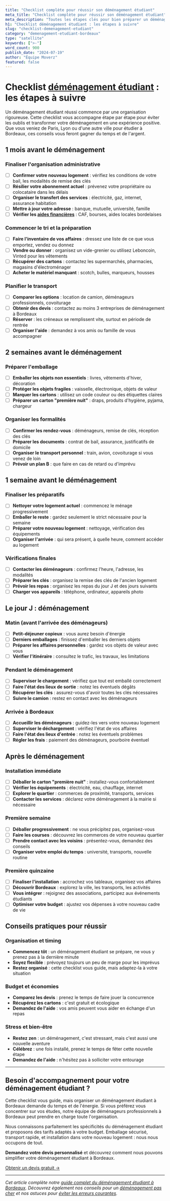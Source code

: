 ```yaml
---
title: "Checklist complète pour réussir son déménagement étudiant"
meta_title: "Checklist complète pour réussir son déménagement étudiant"
meta_description: "Toutes les étapes clés pour bien préparer un déménagement étudiant à Bordeaux"
h1: "Checklist déménagement étudiant : les étapes à suivre"
slug: "checklist-demenagement-etudiant"
category: "demenagement-etudiant-bordeaux"
type: "satellite"
keywords: [">-"]
word_count: 900
publish_date: "2024-07-19"
author: "Équipe Moverz"
featured: false
---
```



# Checklist [déménagement étudiant](/blog/etudiant/guide) : les étapes à suivre

Un déménagement étudiant réussi commence par une organisation rigoureuse. Cette checklist vous accompagne étape par étape pour éviter les oublis et transformer votre déménagement en une expérience positive. Que vous veniez de Paris, Lyon ou d'une autre ville pour étudier à Bordeaux, ces conseils vous feront gagner du temps et de l'argent.

## 1 mois avant le déménagement

### Finaliser l'organisation administrative
- [ ] **Confirmer votre nouveau logement** : vérifiez les conditions de votre bail, les modalités de remise des clés
- [ ] **Résilier votre abonnement actuel** : prévenez votre propriétaire ou colocataire dans les délais
- [ ] **Organiser le transfert des services** : électricité, gaz, internet, assurance habitation
- [ ] **Mettre à jour votre adresse** : banque, mutuelle, université, famille
- [ ] **Vérifier les [aides financières](/blog/demenagement-etudiant-bordeaux/aide-financiere-demenagement-etudiant)** : CAF, bourses, aides locales bordelaises

### Commencer le tri et la préparation
- [ ] **Faire l'inventaire de vos affaires** : dressez une liste de ce que vous emportez, vendez ou donnez
- [ ] **Vendre ou donner** : organisez un vide-grenier ou utilisez Leboncoin, Vinted pour les vêtements
- [ ] **Récupérer des cartons** : contactez les supermarchés, pharmacies, magasins d'électroménager
- [ ] **Acheter le matériel manquant** : scotch, bulles, marqueurs, housses

### Planifier le transport
- [ ] **Comparer les options** : location de camion, déménageurs professionnels, covoiturage
- [ ] **Obtenir des devis** : contactez au moins 3 entreprises de déménagement à Bordeaux
- [ ] **Réserver** : les créneaux se remplissent vite, surtout en période de rentrée
- [ ] **Organiser l'aide** : demandez à vos amis ou famille de vous accompagner

## 2 semaines avant le déménagement

### Préparer l'emballage
- [ ] **Emballer les objets non essentiels** : livres, vêtements d'hiver, décoration
- [ ] **Protéger les objets fragiles** : vaisselle, électronique, objets de valeur
- [ ] **Marquer les cartons** : utilisez un code couleur ou des étiquettes claires
- [ ] **Préparer un carton "première nuit"** : draps, produits d'hygiène, pyjama, chargeur

### Organiser les formalités
- [ ] **Confirmer les rendez-vous** : déménageurs, remise de clés, réception des clés
- [ ] **Préparer les documents** : contrat de bail, assurance, justificatifs de domicile
- [ ] **Organiser le transport personnel** : train, avion, covoiturage si vous venez de loin
- [ ] **Prévoir un plan B** : que faire en cas de retard ou d'imprévu

## 1 semaine avant le déménagement

### Finaliser les préparatifs
- [ ] **Nettoyer votre logement actuel** : commencez le ménage progressivement
- [ ] **Emballer le reste** : gardez seulement le strict nécessaire pour la semaine
- [ ] **Préparer votre nouveau logement** : nettoyage, vérification des équipements
- [ ] **Organiser l'arrivée** : qui sera présent, à quelle heure, comment accéder au logement

### Vérifications finales
- [ ] **Contacter les déménageurs** : confirmez l'heure, l'adresse, les modalités
- [ ] **Préparer les clés** : organisez la remise des clés de l'ancien logement
- [ ] **Prévoir les repas** : organisez les repas du jour J et des jours suivants
- [ ] **Charger vos appareils** : téléphone, ordinateur, appareils photo

## Le jour J : déménagement

### Matin (avant l'arrivée des déménageurs)
- [ ] **Petit-déjeuner copieux** : vous aurez besoin d'énergie
- [ ] **Derniers emballages** : finissez d'emballer les derniers objets
- [ ] **Préparer les affaires personnelles** : gardez vos objets de valeur avec vous
- [ ] **Vérifier l'itinéraire** : consultez le trafic, les travaux, les limitations

### Pendant le déménagement
- [ ] **Superviser le chargement** : vérifiez que tout est emballé correctement
- [ ] **Faire l'état des lieux de sortie** : notez les éventuels dégâts
- [ ] **Récupérer les clés** : assurez-vous d'avoir toutes les clés nécessaires
- [ ] **Suivre le camion** : restez en contact avec les déménageurs

### Arrivée à Bordeaux
- [ ] **Accueillir les déménageurs** : guidez-les vers votre nouveau logement
- [ ] **Superviser le déchargement** : vérifiez l'état de vos affaires
- [ ] **Faire l'état des lieux d'entrée** : notez les éventuels problèmes
- [ ] **Régler les frais** : paiement des déménageurs, pourboire éventuel

## Après le déménagement

### Installation immédiate
- [ ] **Déballer le carton "première nuit"** : installez-vous confortablement
- [ ] **Vérifier les équipements** : électricité, eau, chauffage, internet
- [ ] **Explorer le quartier** : commerces de proximité, transports, services
- [ ] **Contacter les services** : déclarez votre déménagement à la mairie si nécessaire

### Première semaine
- [ ] **Déballer progressivement** : ne vous précipitez pas, organisez-vous
- [ ] **Faire les courses** : découvrez les commerces de votre nouveau quartier
- [ ] **Prendre contact avec les voisins** : présentez-vous, demandez des conseils
- [ ] **Organiser votre emploi du temps** : université, transports, nouvelle routine

### Première quinzaine
- [ ] **Finaliser l'installation** : accrochez vos tableaux, organisez vos affaires
- [ ] **Découvrir Bordeaux** : explorez la ville, les transports, les activités
- [ ] **Vous intégrer** : rejoignez des associations, participez aux événements étudiants
- [ ] **Optimiser votre budget** : ajustez vos dépenses à votre nouveau cadre de vie

## Conseils pratiques pour réussir

### Organisation et timing
- **Commencez tôt** : un déménagement étudiant se prépare, ne vous y prenez pas à la dernière minute
- **Soyez flexible** : prévoyez toujours un peu de marge pour les imprévus
- **Restez organisé** : cette checklist vous guide, mais adaptez-la à votre situation

### Budget et économies
- **Comparez les devis** : prenez le temps de faire jouer la concurrence
- **Récupérez les cartons** : c'est gratuit et écologique
- **Demandez de l'aide** : vos amis peuvent vous aider en échange d'un repas

### Stress et bien-être
- **Restez zen** : un déménagement, c'est stressant, mais c'est aussi une nouvelle aventure
- **Célébrez** : une fois installé, prenez le temps de fêter cette nouvelle étape
- **Demandez de l'aide** : n'hésitez pas à solliciter votre entourage

---

## Besoin d'accompagnement pour votre déménagement étudiant ?

Cette checklist vous guide, mais organiser un déménagement étudiant à Bordeaux demande du temps et de l'énergie. Si vous préférez vous concentrer sur vos études, notre équipe de déménageurs professionnels à Bordeaux peut prendre en charge toute l'organisation.

Nous connaissons parfaitement les spécificités du déménagement étudiant et proposons des tarifs adaptés à votre budget. Emballage sécurisé, transport rapide, et installation dans votre nouveau logement : nous nous occupons de tout.

**Demandez votre devis personnalisé** et découvrez comment nous pouvons simplifier votre déménagement étudiant à Bordeaux.

[Obtenir un devis gratuit →](/contact)

---

*Cet article complète notre [guide complet du déménagement étudiant à Bordeaux](/blog/etudiant/guide). Découvrez également nos conseils pour un [déménagement pas cher](/blog/demenagement-etudiant-bordeaux/demenagement-etudiant-pas-cher) et nos astuces pour [éviter les erreurs courantes](/blog/demenagement-etudiant-bordeaux/erreurs-demenagement-etudiant).*
